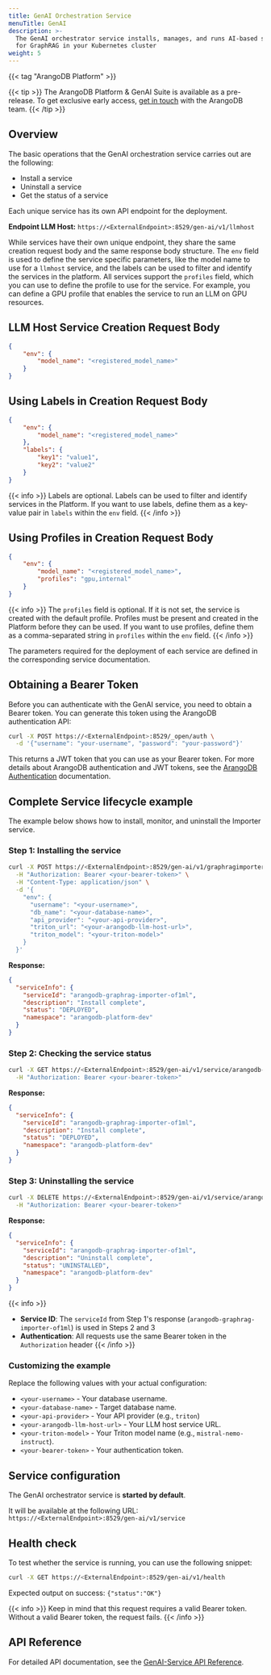 ```yaml
---
title: GenAI Orchestration Service
menuTitle: GenAI
description: >-
  The GenAI orchestrator service installs, manages, and runs AI-based services
  for GraphRAG in your Kubernetes cluster
weight: 5
---
```

{{< tag "ArangoDB Platform" >}}

{{< tip >}}
The ArangoDB Platform & GenAI Suite is available as a pre-release. To get
exclusive early access, [get in touch](https://arangodb.com/contact/) with
the ArangoDB team.
{{< /tip >}}

## Overview

The basic operations that the GenAI orchestration service carries out are the following:
- Install a service
- Uninstall a service
- Get the status of a service

Each unique service has its own API endpoint for the deployment.

**Endpoint LLM Host:**
`https://<ExternalEndpoint>:8529/gen-ai/v1/llmhost`

While services have their own unique endpoint, they share the same creation
request body and the same response body structure. The `env` field is used
to define the service specific parameters, like the model name to use for a
`llmhost` service, and the labels can be used to filter and identify the services
in the platform. All services support the `profiles` field, which you can use
to define the profile to use for the service. For example, you can define a
GPU profile that enables the service to run an LLM on GPU resources.

## LLM Host Service Creation Request Body

```json
{
    "env": {
        "model_name": "<registered_model_name>"
    }
}
```

## Using Labels in Creation Request Body

```json
{
    "env": {
        "model_name": "<registered_model_name>"
    },
    "labels": {
        "key1": "value1",
        "key2": "value2"
    }
}
```

{{< info >}}
Labels are optional. Labels can be used to filter and identify services in
the Platform. If you want to use labels, define them as a key-value pair in `labels`
within the `env` field.
{{< /info >}}

## Using Profiles in Creation Request Body

```json
{
    "env": {
        "model_name": "<registered_model_name>",
        "profiles": "gpu,internal"
    }
}
```

{{< info >}}
The `profiles` field is optional. If it is not set, the service is created with
the default profile. Profiles must be present and created in the Platform before
they can be used. If you want to use profiles, define them as a comma-separated
string in `profiles` within the `env` field.
{{< /info >}}

The parameters required for the deployment of each service are defined in the
corresponding service documentation.

## Obtaining a Bearer Token

Before you can authenticate with the GenAI service, you need to obtain a
Bearer token. You can generate this token using the ArangoDB authentication API:

```bash
curl -X POST https://<ExternalEndpoint>:8529/_open/auth \
  -d '{"username": "your-username", "password": "your-password"}'
```

This returns a JWT token that you can use as your Bearer token. For more
details about ArangoDB authentication and JWT tokens, see
the [ArangoDB Authentication](../../../develop/http-api/authentication/#jwt-user-tokens)
documentation.

## Complete Service lifecycle example

The example below shows how to install, monitor, and uninstall the Importer service.

### Step 1: Installing the service

```bash
curl -X POST https://<ExternalEndpoint>:8529/gen-ai/v1/graphragimporter \
  -H "Authorization: Bearer <your-bearer-token>" \
  -H "Content-Type: application/json" \
  -d '{
    "env": {
      "username": "<your-username>",
      "db_name": "<your-database-name>",
      "api_provider": "<your-api-provider>",
      "triton_url": "<your-arangodb-llm-host-url>",
      "triton_model": "<your-triton-model>"
    }
  }'
```

**Response:**

```json
{
  "serviceInfo": {
    "serviceId": "arangodb-graphrag-importer-of1ml",
    "description": "Install complete",
    "status": "DEPLOYED",
    "namespace": "arangodb-platform-dev"
  }
}
```

### Step 2: Checking the service status

```bash
curl -X GET https://<ExternalEndpoint>:8529/gen-ai/v1/service/arangodb-graphrag-importer-of1ml \
  -H "Authorization: Bearer <your-bearer-token>"
```

**Response:**
```json
{
  "serviceInfo": {
    "serviceId": "arangodb-graphrag-importer-of1ml",
    "description": "Install complete",
    "status": "DEPLOYED",
    "namespace": "arangodb-platform-dev"
  }
}
```

### Step 3: Uninstalling the service

```bash
curl -X DELETE https://<ExternalEndpoint>:8529/gen-ai/v1/service/arangodb-graphrag-importer-of1ml \
  -H "Authorization: Bearer <your-bearer-token>"
```

**Response:**
```json
{
  "serviceInfo": {
    "serviceId": "arangodb-graphrag-importer-of1ml",
    "description": "Uninstall complete",
    "status": "UNINSTALLED", 
    "namespace": "arangodb-platform-dev"
  }
}
```

{{< info >}}
- **Service ID**: The `serviceId` from Step 1's response (`arangodb-graphrag-importer-of1ml`) is used in Steps 2 and 3
- **Authentication**: All requests use the same Bearer token in the `Authorization` header
{{< /info >}}

### Customizing the example

Replace the following values with your actual configuration:
- `<your-username>` - Your database username.
- `<your-database-name>` - Target database name.
- `<your-api-provider>` - Your API provider (e.g., `triton`)
- `<your-arangodb-llm-host-url>` - Your LLM host service URL.
- `<your-triton-model>` - Your Triton model name (e.g., `mistral-nemo-instruct`).
- `<your-bearer-token>` - Your authentication token.

## Service configuration

The GenAI orchestrator service is **started by default**. 

It will be available at the following URL:
`https://<ExternalEndpoint>:8529/gen-ai/v1/service`

## Health check

To test whether the service is running, you can use the following snippet:

```bash
curl -X GET https://<ExternalEndpoint>:8529/gen-ai/v1/health
```

Expected output on success: `{"status":"OK"}`

{{< info >}}
Keep in mind that this request requires a valid Bearer token. Without a valid
Bearer token, the request fails.
{{< /info >}}

## API Reference

For detailed API documentation, see the
[GenAI-Service API Reference](https://arangoml.github.io/platform-dss-api/GenAI-Service/proto/index.html).
